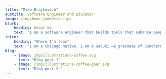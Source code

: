 ```yaml
---
title: "Mike Brajkovich"
subtitle: Software Engineer and Educator
image: /img/home-jumbotron.jpg
blurb:
    heading: About me
    text: "I am a software engineer that builds tools that enhance people's lives. Software should be created for real people with usability and satisfaction at the foundation. I believe in continuous learning to hone the craft of engineering and as an educator I strive to empower others to excel in their careers."
intro:
    heading: "Where I'm from"
    text: "I am a Chicago native. I am a Saluki —a graduate of Southern Illinois University Carbondale (SIU). I have pride in both. If I'm not teaching or coding I'm probably reading, gaming, playing with new tech gadgets, or learning how to make coffee in new and interesting ways."
blog:
    - image: img/illustrations-coffee.svg
      text: "Blog post 1"
    - image: /img/illustrations-coffee-gear.svg
      text: "Blog post 2."
---
```


